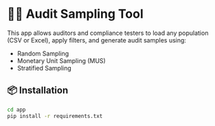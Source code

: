 # 🧑‍💼 Audit Sampling Tool

This app allows auditors and compliance testers to load any population (CSV or Excel), apply filters, and generate audit samples using:

- Random Sampling
- Monetary Unit Sampling (MUS)
- Stratified Sampling

## 📦 Installation

```bash
cd app
pip install -r requirements.txt
